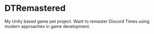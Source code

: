 # DTRemastered
My Unity based game pet project. Want to remaster Discord Times using modern approaches in game development. 
